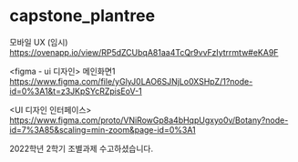 # capstone_plantree

모바일 UX (임시)
https://ovenapp.io/view/RP5dZCUbqA81aa4TcQr9vvFzIytrrmtw#eKA9F

<figma - ui 디자인>
메인화면1
https://www.figma.com/file/yGlyJ0LAO6SJNjLo0XSHpZ/1?node-id=0%3A1&t=z3JKpSYcRZpisEoV-1

<UI 디자인 인터페이스>
https://www.figma.com/proto/VNiRowGp8a4bHqpUgxyo0v/Botany?node-id=7%3A85&scaling=min-zoom&page-id=0%3A1

2022학년 2학기 조별과제 수고하셨습니다.
